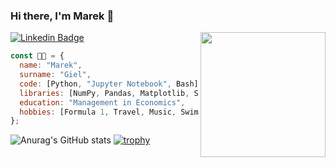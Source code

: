 ### Hi there, I'm Marek 👋      
[![Linkedin Badge](https://img.shields.io/badge/-Marek%20Giel-blue?style=flat-square&logo=Linkedin&logoColor=white&link=https://www.linkedin.com/in/marek-giel-1a12b4207/)](https://www.linkedin.com/in/marek-giel-1a12b4207/)
<img align='right' src='https://user-images.githubusercontent.com/5713670/87202985-820dcb80-c2b6-11ea-9f56-7ec461c497c3.gif' width='200' position='absolute'>

```javascript
const 👨‍💻 = {
  name: "Marek",
  surname: "Giel",
  code: [Python, "Jupyter Notebook", Bash],
  libraries: [NumPy, Pandas, Matplotlib, Seaborn, Cufflinks],
  education: "Management in Economics",
  hobbies: [Formula 1, Travel, Music, Swimming, Volleyball],
};
```
![Anurag's GitHub stats](https://github-readme-stats.vercel.app/api?username=gielmarek&show_icons=true&theme=algolia&hide=stars,contribs&include_all_commits=true&count_private=true)
[![trophy](https://github-profile-trophy.vercel.app/?username=gielmarek&rank=SECRET,SSS,SS,S,AAA,AA,A&theme=algolia&no-bg=true)](https://github.com/ryo-ma/github-profile-trophy)


<!--
[![Top Langs](https://github-readme-stats.vercel.app/api/top-langs/?username=gielmarek&theme=dark&hide=java&layout=compact)](https://github.com/anuraghazra/github-readme-stats)
-->


<!--
**gielmarek/gielmarek** is a ✨ _special_ ✨ repository because its `README.md` (this file) appears on your GitHub profile.

Here are some ideas to get you started:

- 🔭 I’m currently working on ...
- 🌱 I’m currently learning ...
- 👯 I’m looking to collaborate on ...
- 🤔 I’m looking for help with ...
- 💬 Ask me about ...
- 📫 How to reach me: ...
- 😄 Pronouns: ...
- ⚡ Fun fact: ...
-->
